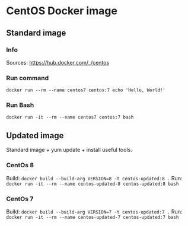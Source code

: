 # CentOS Docker image

## Standard image
### Info
Sources: https://hub.docker.com/_/centos

### Run command
`docker run --rm --name centos7 centos:7 echo 'Hello, World!'`

### Run Bash
`docker run -it --rm --name centos7 centos:7 bash`

## Updated image
Standard image + yum update + install useful tools.

### CentOs 8
Build: `docker build --build-arg VERSION=8 -t centos-updated:8 .`
Run: `docker run -it --rm --name centos-updated-8 centos-updated:8 bash`
### CentOs 7
Build: `docker build --build-arg VERSION=7 -t centos-updated:7 .`
Run: `docker run -it --rm --name centos-updated-7 centos-updated:7 bash`
